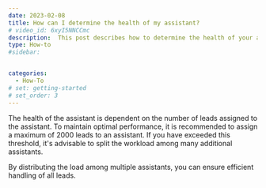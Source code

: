 ```yaml
---
date: 2023-02-08
title: How can I determine the health of my assistant?
# video_id: 6xyI5NNCCmc
description:  This post describes how to determine the health of your assistant.
type: How-to
#sidebar:


categories:
  - How-To
# set: getting-started
# set_order: 3
---
```

The health of the assistant is dependent on the number of leads assigned to the assistant. To maintain optimal performance, it is recommended to assign a maximum of 2000 leads to an assistant. If you have exceeded this threshold, it's advisable to split the workload among many additional assistants.

By distributing the load among multiple assistants, you can ensure efficient handling of all leads.